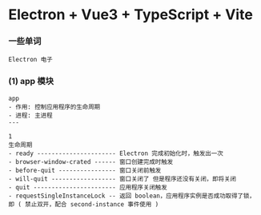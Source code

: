 # Electron + Vue3 + TypeScript + Vite

### 一些单词

```
Electron 电子
```

### (1) app 模块

```
app
- 作用: 控制应用程序的生命周期
- 进程: 主进程
---

1
生命周期
- ready ---------------------- Electron 完成初始化时，触发出一次
- browser-window-crated ------ 窗口创建完成时触发
- before-quit ---------------- 窗口关闭前触发
- will-quit ------------------ 窗口关闭了 但是程序还没有关闭，即将关闭
- quit ----------------------- 应用程序关闭触发
- requestSingleInstanceLock -- 返回 boolean，应用程序实例是否成功取得了锁，即 ( 禁止双开，配合 second-instance 事件使用 )
```
